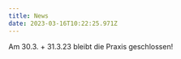 ```yaml
---
title: News
date: 2023-03-16T10:22:25.971Z
---
```

Am 30.3. + 31.3.23 bleibt die Praxis geschlossen!
